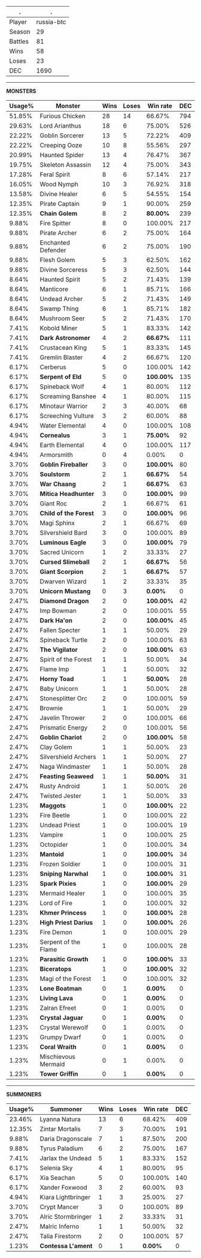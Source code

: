 .|.
|-|-
Player|russia-btc
Season|29
Battles|81
Wins|58
Loses|23
DEC|1690

---
**MONSTERS**

Usage%|Monster|Wins|Loses|Win rate|DEC|
-|-|-|-|-|-|
51.85%|Furious Chicken|28|14|66.67%|794|
29.63%|Lord Arianthus|18|6|75.00%|526|
22.22%|Goblin Sorcerer|13|5|72.22%|409|
22.22%|Creeping Ooze|10|8|55.56%|297|
20.99%|Haunted Spider|13|4|76.47%|367|
19.75%|Skeleton Assassin|12|4|75.00%|343|
17.28%|Feral Spirit|8|6|57.14%|217|
16.05%|Wood Nymph|10|3|76.92%|318|
13.58%|Divine Healer|6|5|54.55%|154|
12.35%|Pirate Captain|9|1|90.00%|259|
12.35%|**Chain Golem**|8|2|**80.00%**|239|
9.88%|Fire Spitter|8|0|100.00%|217|
9.88%|Pirate Archer|6|2|75.00%|164|
9.88%|Enchanted Defender|6|2|75.00%|190|
9.88%|Flesh Golem|5|3|62.50%|162|
9.88%|Divine Sorceress|5|3|62.50%|144|
8.64%|Haunted Spirit|5|2|71.43%|139|
8.64%|Manticore|6|1|85.71%|166|
8.64%|Undead Archer|5|2|71.43%|149|
8.64%|Swamp Thing|6|1|85.71%|182|
8.64%|Mushroom Seer|5|2|71.43%|170|
7.41%|Kobold Miner|5|1|83.33%|142|
7.41%|**Dark Astronomer**|4|2|**66.67%**|111|
7.41%|Crustacean King|5|1|83.33%|145|
7.41%|Gremlin Blaster|4|2|66.67%|120|
6.17%|Cerberus|5|0|100.00%|142|
6.17%|**Serpent of Eld**|5|0|**100.00%**|135|
6.17%|Spineback Wolf|4|1|80.00%|112|
6.17%|Screaming Banshee|4|1|80.00%|115|
6.17%|Minotaur Warrior|2|3|40.00%|68|
6.17%|Screeching Vulture|3|2|60.00%|88|
4.94%|Water Elemental|4|0|100.00%|108|
4.94%|**Cornealus**|3|1|**75.00%**|92|
4.94%|Earth Elemental|4|0|100.00%|117|
4.94%|Armorsmith|0|4|0.00%|0|
3.70%|**Goblin Fireballer**|3|0|**100.00%**|80|
3.70%|**Soulstorm**|2|1|**66.67%**|54|
3.70%|**War Chaang**|2|1|**66.67%**|63|
3.70%|**Mitica Headhunter**|3|0|**100.00%**|99|
3.70%|Giant Roc|2|1|66.67%|61|
3.70%|**Child of the Forest**|3|0|**100.00%**|96|
3.70%|Magi Sphinx|2|1|66.67%|69|
3.70%|Silvershield Bard|3|0|100.00%|89|
3.70%|**Luminous Eagle**|3|0|**100.00%**|79|
3.70%|Sacred Unicorn|1|2|33.33%|27|
3.70%|**Cursed Slimeball**|2|1|**66.67%**|56|
3.70%|**Giant Scorpion**|2|1|**66.67%**|57|
3.70%|Dwarven Wizard|1|2|33.33%|35|
3.70%|**Unicorn Mustang**|0|3|**0.00%**|0|
2.47%|**Diamond Dragon**|2|0|**100.00%**|42|
2.47%|Imp Bowman|2|0|100.00%|55|
2.47%|**Dark Ha'on**|2|0|**100.00%**|45|
2.47%|Fallen Specter|1|1|50.00%|29|
2.47%|Spineback Turtle|2|0|100.00%|63|
2.47%|**The Vigilator**|2|0|**100.00%**|63|
2.47%|Spirit of the Forest|1|1|50.00%|34|
2.47%|Flame Imp|1|1|50.00%|32|
2.47%|**Horny Toad**|1|1|**50.00%**|28|
2.47%|Baby Unicorn|1|1|50.00%|28|
2.47%|Stonesplitter Orc|2|0|100.00%|59|
2.47%|Brownie|1|1|50.00%|29|
2.47%|Javelin Thrower|2|0|100.00%|66|
2.47%|Prismatic Energy|2|0|100.00%|56|
2.47%|**Goblin Chariot**|2|0|**100.00%**|58|
2.47%|Clay Golem|1|1|50.00%|23|
2.47%|Silvershield Archers|1|1|50.00%|27|
2.47%|Naga Windmaster|1|1|50.00%|28|
2.47%|**Feasting Seaweed**|1|1|**50.00%**|31|
2.47%|Rusty Android|1|1|50.00%|26|
2.47%|Twisted Jester|1|1|50.00%|33|
1.23%|**Maggots**|1|0|**100.00%**|22|
1.23%|Fire Beetle|1|0|100.00%|22|
1.23%|Undead Priest|1|0|100.00%|19|
1.23%|Vampire|1|0|100.00%|25|
1.23%|Octopider|1|0|100.00%|34|
1.23%|**Mantoid**|1|0|**100.00%**|34|
1.23%|Frozen Soldier|1|0|100.00%|31|
1.23%|**Sniping Narwhal**|1|0|**100.00%**|31|
1.23%|**Spark Pixies**|1|0|**100.00%**|29|
1.23%|Mermaid Healer|1|0|100.00%|35|
1.23%|Lord of Fire|1|0|100.00%|32|
1.23%|**Khmer Princess**|1|0|**100.00%**|28|
1.23%|**High Priest Darius**|1|0|**100.00%**|26|
1.23%|Fire Demon|1|0|100.00%|29|
1.23%|Serpent of the Flame|1|0|100.00%|28|
1.23%|**Parasitic Growth**|1|0|**100.00%**|33|
1.23%|**Biceratops**|1|0|**100.00%**|32|
1.23%|Magi of the Forest|1|0|100.00%|32|
1.23%|**Lone Boatman**|0|1|**0.00%**|0|
1.23%|**Living Lava**|0|1|**0.00%**|0|
1.23%|Zalran Efreet|0|1|0.00%|0|
1.23%|**Crystal Jaguar**|0|1|**0.00%**|0|
1.23%|Crystal Werewolf|0|1|0.00%|0|
1.23%|Grumpy Dwarf|0|1|0.00%|0|
1.23%|**Coral Wraith**|0|1|**0.00%**|0|
1.23%|Mischievous Mermaid|0|1|0.00%|0|
1.23%|**Tower Griffin**|0|1|**0.00%**|0|

---
**SUMMONERS**

Usage%|Summoner|Wins|Loses|Win rate|DEC|
-|-|-|-|-|-|
23.46%|Lyanna Natura|13|6|68.42%|409|
12.35%|Zintar Mortalis|7|3|70.00%|191|
9.88%|Daria Dragonscale|7|1|87.50%|200|
9.88%|Tyrus Paladium|6|2|75.00%|167|
7.41%|Jarlax the Undead|5|1|83.33%|152|
6.17%|Selenia Sky|4|1|80.00%|95|
6.17%|Xia Seachan|5|0|100.00%|140|
6.17%|Xander Foxwood|3|2|60.00%|93|
4.94%|Kiara Lightbringer|1|3|25.00%|27|
3.70%|Crypt Mancer|3|0|100.00%|89|
3.70%|Alric Stormbringer|1|2|33.33%|31|
2.47%|Malric Inferno|1|1|50.00%|32|
2.47%|Talia Firestorm|2|0|100.00%|57|
1.23%|**Contessa L'ament**|0|1|**0.00%**|0|
